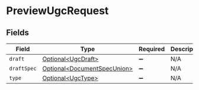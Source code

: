 # PreviewUgcRequest


## Fields

| Field                                                                        | Type                                                                         | Required                                                                     | Description                                                                  |
| ---------------------------------------------------------------------------- | ---------------------------------------------------------------------------- | ---------------------------------------------------------------------------- | ---------------------------------------------------------------------------- |
| `draft`                                                                      | [Optional\<UgcDraft>](../../models/components/UgcDraft.md)                   | :heavy_minus_sign:                                                           | N/A                                                                          |
| `draftSpec`                                                                  | [Optional\<DocumentSpecUnion>](../../models/components/DocumentSpecUnion.md) | :heavy_minus_sign:                                                           | N/A                                                                          |
| `type`                                                                       | [Optional\<UgcType>](../../models/components/UgcType.md)                     | :heavy_minus_sign:                                                           | N/A                                                                          |